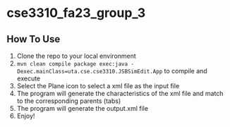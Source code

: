 # cse3310_fa23_group_3

## How To Use
1. Clone the repo to your local environment
2. `mvn clean compile package exec:java -Dexec.mainClass=uta.cse.cse3310.JSBSimEdit.App` to compile and execute
3. Select the Plane icon to select a xml file as the input file
4. The program will generate the characteristics of the xml file and match to the corresponding parents (tabs)
5. The program will generate the output.xml file
6. Enjoy!